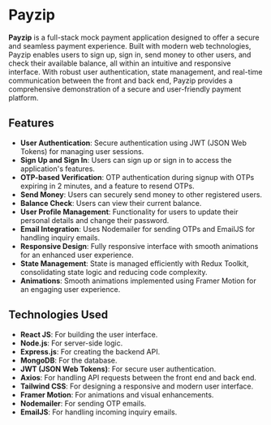 # Payzip

**Payzip** is a full-stack mock payment application designed to offer a secure and seamless payment experience. Built with modern web technologies, Payzip enables users to sign up, sign in, send money to other users, and check their available balance, all within an intuitive and responsive interface. With robust user authentication, state management, and real-time communication between the front and back end, Payzip provides a comprehensive demonstration of a secure and user-friendly payment platform.

## Features

- **User Authentication**: Secure authentication using JWT (JSON Web Tokens) for managing user sessions.
- **Sign Up and Sign In**: Users can sign up or sign in to access the application's features.
- **OTP-based Verification**: OTP authentication during signup with OTPs expiring in 2 minutes, and a feature to resend OTPs.
- **Send Money**: Users can securely send money to other registered users.
- **Balance Check**: Users can view their current balance.
- **User Profile Management**: Functionality for users to update their personal details and change their password.
- **Email Integration**: Uses Nodemailer for sending OTPs and EmailJS for handling inquiry emails.
- **Responsive Design**: Fully responsive interface with smooth animations for an enhanced user experience.
- **State Management**: State is managed efficiently with Redux Toolkit, consolidating state logic and reducing code complexity.
- **Animations**: Smooth animations implemented using Framer Motion for an engaging user experience.

## Technologies Used

- **React JS**: For building the user interface.
- **Node.js**: For server-side logic.
- **Express.js**: For creating the backend API.
- **MongoDB**: For the database.
- **JWT (JSON Web Tokens)**: For secure user authentication.
- **Axios**: For handling API requests between the front end and back end.
- **Tailwind CSS**: For designing a responsive and modern user interface.
- **Framer Motion**: For animations and visual enhancements.
- **Nodemailer**: For sending OTP emails.
- **EmailJS**: For handling incoming inquiry emails.
